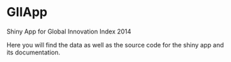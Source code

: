 GIIApp
======

Shiny App for Global Innovation Index 2014

Here you will find the data as well as the source code for the shiny app and its documentation.

